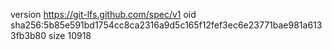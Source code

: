 version https://git-lfs.github.com/spec/v1
oid sha256:5b85e591bd1754cc8ca2316a9d5c165f12fef3ec6e23771bae981a6133fb3b80
size 10918
